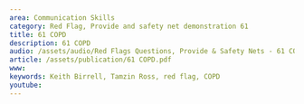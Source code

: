 ```yaml
---
area: Communication Skills
category: Red Flag, Provide and safety net demonstration 61
title: 61 COPD
description: 61 COPD
audio: /assets/audio/Red Flags Questions, Provide & Safety Nets - 61 COPD - MQ.mp3
article: /assets/publication/61 COPD.pdf
www: 
keywords: Keith Birrell, Tamzin Ross, red flag, COPD
youtube: 
--- 
```

